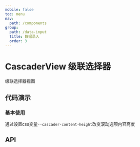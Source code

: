 ```yaml
---
mobile: false
toc: menu
nav:
  path: /components
group:
  path: /data-input
  title: 数据录入
  order: 3
---
```

# CascaderView 级联选择器

级联选择器视图


## 代码演示

### 基本使用

通过设置css变量`--cascader-content-height`改变滚动选项内容高度

<code src="./demo/demo1.tsx"></code>

## API

<API src="./CascaderView.tsx" hideTitle></API>

